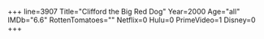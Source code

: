 +++
line=3907
Title="Clifford the Big Red Dog"
Year=2000
Age="all"
IMDb="6.6"
RottenTomatoes=""
Netflix=0
Hulu=0
PrimeVideo=1
Disney=0
+++

